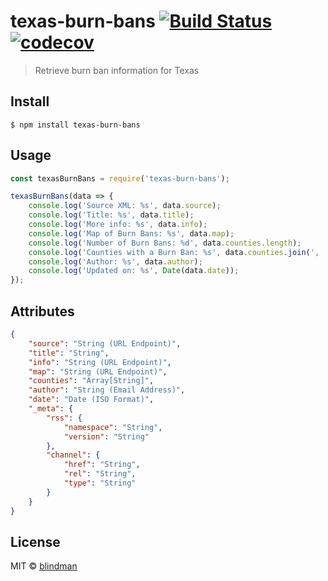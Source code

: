 # texas-burn-bans [![Build Status](https://travis-ci.org/blindman/texas-burn-bans.svg?branch=master)](https://travis-ci.org/blindman/texas-burn-bans) [![codecov](https://codecov.io/gh/blindman/texas-burn-bans/badge.svg?branch=master)](https://codecov.io/gh/blindman/texas-burn-bans?branch=master)

> Retrieve burn ban information for Texas


## Install

```
$ npm install texas-burn-bans
```


## Usage

```js
const texasBurnBans = require('texas-burn-bans');

texasBurnBans(data => {
	console.log('Source XML: %s', data.source);
	console.log('Title: %s', data.title);
	console.log('More info: %s', data.info);
	console.log('Map of Burn Bans: %s', data.map);
	console.log('Number of Burn Bans: %d', data.counties.length);
	console.log('Counties with a Burn Ban: %s', data.counties.join(', '));
	console.log('Author: %s', data.author);
	console.log('Updated on: %s', Date(data.date));
});
```


## Attributes

```json
{
	"source": "String (URL Endpoint)",
	"title": "String",
	"info": "String (URL Endpoint)",
	"map": "String (URL Endpoint)",
	"counties": "Array[String]",
	"author": "String (Email Address)",
	"date": "Date (ISO Format)",
	"_meta": {
		"rss": {
			"namespace": "String",
			"version": "String"
		},
		"channel": {
			"href": "String",
			"rel": "String",
			"type": "String"
		}
	}
}
```


## License

MIT © [blindman](https://github.com/blindman)
